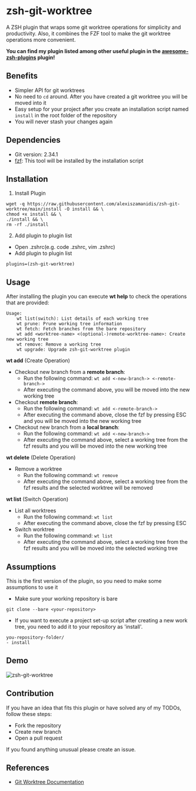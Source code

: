 # zsh-git-worktree

A ZSH plugin that wraps some git worktree operations for simplicity and productivity. Also, it combines the FZF tool to make the git worktree operations more convenient.

**You can find my plugin listed among other useful plugin in the [awesome-zsh-plugins](https://github.com/unixorn/awesome-zsh-plugins) plugin!**

## Benefits

-   Simpler API for git worktrees
-   No need to `cd` around. After you have created a git worktree you will be moved into it
-   Easy setup for your project after you create an installation script named `install` in the root folder of the repository
-   You will never stash your changes again

## Dependencies

-   Git version: 2.34.1
-   [fzf](https://github.com/junegunn/fzf): This tool will be installed by the installation script

## Installation

1. Install Plugin

```
wget -q https://raw.githubusercontent.com/alexiszamanidis/zsh-git-worktree/main/install -O install && \
chmod +x install && \
./install && \
rm -rf ./install
```

2.  Add plugin to plugin list

-   Open .zshrc(e.g. code .zshrc, vim .zshrc)
-   Add plugin to plugin list

```
plugins=(zsh-git-worktree)
```

## Usage

After installing the plugin you can execute **wt help** to check the operations that are provided:

```
Usage:
    wt list(switch): List details of each working tree
    wt prune: Prune working tree information
    wt fetch: Fetch branches from the bare repository
    wt add <worktree-name> <(optional-)remote-worktree-name>: Create new working tree
    wt remove: Remove a working tree
    wt upgrade: Upgrade zsh-git-worktree plugin
```

**wt add** (Create Operation)

-   Checkout new branch from a **remote branch**:
    -   Run the following command: `wt add <-new-branch-> <-remote-branch->`
    -   After executing the command above, you will be moved into the new working tree
-   Checkout **remote branch**:
    -   Run the following command: `wt add <-remote-branch->`
    -   After executing the command above, close the fzf by pressing ESC and you will be moved into the new working tree
-   Checkout new branch from a **local branch**:
    -   Run the following command: `wt add <-new-branch->`
    -   After executing the command above, select a working tree from the fzf results and you will be moved into the new working tree

**wt delete** (Delete Operation)

-   Remove a worktree
    -   Run the following command: `wt remove`
    -   After executing the command above, select a working tree from the fzf results and the selected worktree will be removed

**wt list** (Switch Operation)

-   List all worktrees
    -   Run the following command: `wt list`
    -   After executing the command above, close the fzf by pressing ESC
-   Switch worktree
    -   Run the following command: `wt list`
    -   After executing the command above, select a working tree from the fzf results and you will be moved into the selected working tree

## Assumptions

This is the first version of the plugin, so you need to make some assumptions to use it

-   Make sure your working repository is bare

```
git clone --bare <your-repository>
```

-   If you want to execute a project set-up script after creating a new work tree, you need to add it to your repository as 'install'.

```
you-repository-folder/
- install
```

## Demo

![zsh-git-worktree](https://user-images.githubusercontent.com/48658768/147582012-636af175-f296-44c7-b412-8e55117b7931.gif)

## Contribution

If you have an idea that fits this plugin or have solved any of my TODOs, follow these steps:

-   Fork the repository
-   Create new branch
-   Open a pull request

If you found anything unusual please create an issue.

## References

-   [Git Worktree Documentation](https://git-scm.com/docs/git-worktree)

